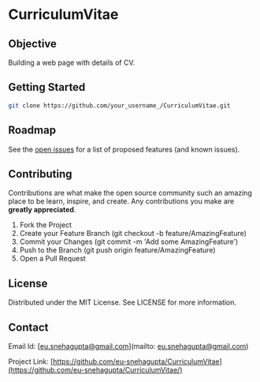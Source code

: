 # CurriculumVitae

## Objective
Building a web page with details of CV. 

## Getting Started

```bash
git clone https://github.com/your_username_/CurriculumVitae.git
```

## Roadmap
See the [open issues](https://github.com/eu-snehagupta/MoneyTracking/issues) for a list of proposed features (and known issues).

## Contributing
Contributions are what make the open source community such an amazing place to be learn, inspire, and create. Any contributions you make are **greatly appreciated**.
1. Fork the Project
2. Create your Feature Branch (git checkout -b feature/AmazingFeature)
3. Commit your Changes (git commit -m 'Add some AmazingFeature')
4. Push to the Branch (git push origin feature/AmazingFeature)
5. Open a Pull Request

## License
Distributed under the MIT License. See LICENSE for more information.

## Contact
Email Id: [eu.snehagupta@gmail.com](mailto: eu.snehagupta@gmail.com)

Project Link: [https://github.com/eu-snehagupta/CurriculumVitae](https://github.com/eu-snehagupta/CurriculumVitae/)



